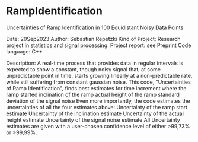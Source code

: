 # RampIdentification
 Uncertainties of Ramp Identification in 100 Equidistant Noisy Data Points

Date: 20Sep2023
Author: Sebastian Repetzki
Kind of Project: Research project in statistics and signal processing.
Project report: see Preprint
Code language: C++

Description: A real-time process that provides data in regular intervals 
			is expected to show a constant, though noisy signal that, 
			at some unpredictable point in time, starts growing linearly at a non-predictable rate,
			while still suffering from constant gaussian noise.
			This code, "Uncertainties of Ramp Identification", finds best estimates for
				time increment where the ramp started
				inclination of the ramp
				actual height of the ramp 
				standard deviation of the signal noise
			Even more importantly, the code estimates the uncertainties of all the four estimates above:
				Uncertainty of the ramp start estimate
				Uncertainty of the inclination estimate
				Uncertainty of the actual height estimate
				Uncertainty of the signal noise estimate
			All Uncertainty estimates are given with a user-chosen confidence level of either >99,73% or >99,99%.
			
			
			
